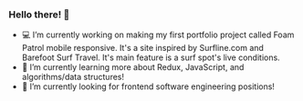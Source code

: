 ### Hello there! 👋

- 💻 I’m currently working on making my first portfolio project called Foam Patrol mobile responsive. It's a site inspired by Surfline.com and Barefoot Surf Travel. It's main feature is a surf spot's live conditions. 
- 🌱 I’m currently learning more about Redux, JavaScript, and algorithms/data structures!
- 🔭 I’m currently looking for frontend software engineering positions!

<!--
**AaronoKwok/AaronoKwok** is a ✨ _special_ ✨ repository because its `README.md` (this file) appears on your GitHub profile.

Here are some ideas to get you started:

- 🔭 I’m currently working on ...
- 🌱 I’m currently learning ...
- 👯 I’m looking to collaborate on ...
- 🤔 I’m looking for help with ...
- 💬 Ask me about ...
- 📫 How to reach me: ...
- 😄 Pronouns: ...
- ⚡ Fun fact: ...
-->
